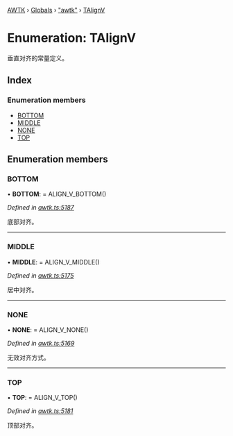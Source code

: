 [AWTK](../README.md) › [Globals](../globals.md) › ["awtk"](../modules/_awtk_.md) › [TAlignV](_awtk_.talignv.md)

# Enumeration: TAlignV

垂直对齐的常量定义。

## Index

### Enumeration members

* [BOTTOM](_awtk_.talignv.md#bottom)
* [MIDDLE](_awtk_.talignv.md#middle)
* [NONE](_awtk_.talignv.md#none)
* [TOP](_awtk_.talignv.md#top)

## Enumeration members

###  BOTTOM

• **BOTTOM**: =  ALIGN_V_BOTTOM()

*Defined in [awtk.ts:5187](https://github.com/zlgopen/awtk-binding/blob/feacbc6/tools/code_gen/js/output/awtk.ts#L5187)*

底部对齐。

___

###  MIDDLE

• **MIDDLE**: =  ALIGN_V_MIDDLE()

*Defined in [awtk.ts:5175](https://github.com/zlgopen/awtk-binding/blob/feacbc6/tools/code_gen/js/output/awtk.ts#L5175)*

居中对齐。

___

###  NONE

• **NONE**: =  ALIGN_V_NONE()

*Defined in [awtk.ts:5169](https://github.com/zlgopen/awtk-binding/blob/feacbc6/tools/code_gen/js/output/awtk.ts#L5169)*

无效对齐方式。

___

###  TOP

• **TOP**: =  ALIGN_V_TOP()

*Defined in [awtk.ts:5181](https://github.com/zlgopen/awtk-binding/blob/feacbc6/tools/code_gen/js/output/awtk.ts#L5181)*

顶部对齐。
